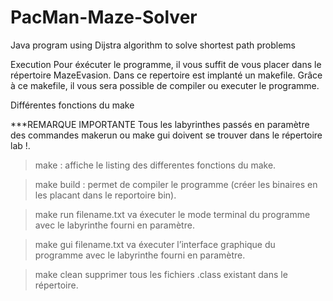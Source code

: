 # PacMan-Maze-Solver
Java program using Dijstra algorithm to solve shortest path problems

Execution
Pour éxécuter le programme, il vous suffit de vous placer dans le répertoire MazeEvasion. 
Dans ce repertoire est implanté un makefile. Grâce à ce makefile, il vous sera possible de compiler ou executer le programme.


Différentes fonctions du make

***REMARQUE IMPORTANTE Tous les labyrinthes passés en paramètre des commandes makerun ou make gui doivent se trouver dans le répertoire lab !.

 > make : affiche le listing des differentes fonctions du make.

 > make build : permet de compiler le programme (créer les binaires en les placant dans le reportoire bin).

 > make run filename.txt va éxecuter le mode terminal du programme avec le labyrinthe fourni en paramètre.

 > make gui filename.txt va éxecuter l’interface graphique du programme avec le labyrinthe fourni en paramètre.

 > make clean supprimer tous les fichiers .class existant dans le répertoire.

